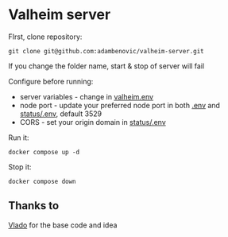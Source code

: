 # Valheim server

FIrst, clone repository:
```
git clone git@github.com:adambenovic/valheim-server.git
```

If you change the folder name, start & stop of server will fail


Configure before running:
- server variables - change in [valheim.env](valheim.env)
- node port - update your preferred node port in both [.env](.env) and [status/.env](status/.env), default 3529
- CORS - set your origin domain in [status/.env](status/.env)

Run it:

```docker compose up -d```

Stop it:

```docker compose down```


## Thanks to
[Vlado](https://github.com/vbieleny) for the base code and idea
